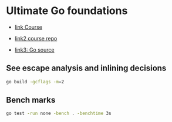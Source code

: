 # Ultimate Go foundations

- [link Course](https://courses.ardanlabs.com/courses/take/ultimate-go-advanc-concepts/lessons/7419523-5-2-1-decoupling-part-1)

- [link2 course repo](https://github.com/ardanlabs/gotraining)

- [link3: Go source](https://github.com/golang/go)

## See escape analysis and inlining decisions

```sh
go build -gcflags -m=2
```

## Bench marks

```sh
go test -run none -bench . -benchtime 3s
```
